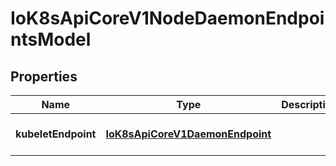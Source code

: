 # IoK8sApiCoreV1NodeDaemonEndpointsModel

## Properties

Name | Type | Description | Notes
------------ | ------------- | ------------- | -------------
**kubeletEndpoint** | [**IoK8sApiCoreV1DaemonEndpoint**](IoK8sApiCoreV1DaemonEndpoint.md) |  | [optional] [default to undefined]


